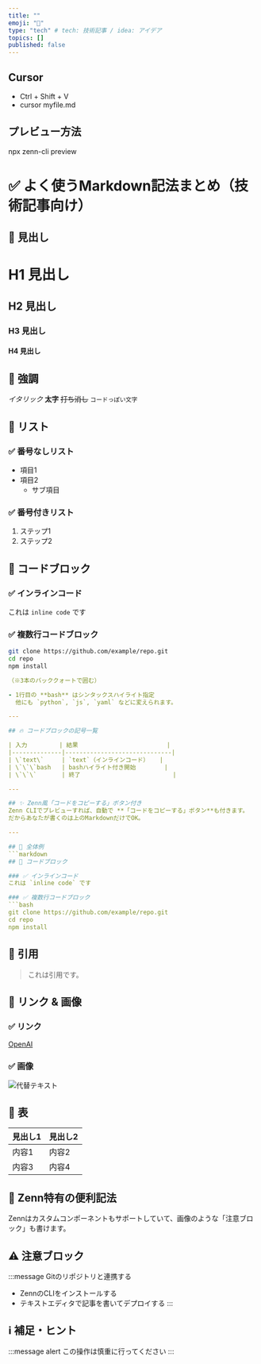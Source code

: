 ```yaml
---
title: ""
emoji: "🔖"
type: "tech" # tech: 技術記事 / idea: アイデア
topics: []
published: false
---
```


## Cursor
- Ctrl + Shift + V 
- cursor myfile.md

## プレビュー方法
npx zenn-cli preview

# ✅ よく使うMarkdown記法まとめ（技術記事向け）
## 📌 見出し

# H1 見出し
## H2 見出し
### H3 見出し
#### H4 見出し
## 📌 強調

*イタリック*
**太字**
~~打ち消し~~
`コードっぽい文字`
## 📌 リスト
### ✅ 番号なしリスト

- 項目1
- 項目2
  - サブ項目
### ✅ 番号付きリスト

1. ステップ1
2. ステップ2
## 📌 コードブロック
### ✅ インラインコード

これは `inline code` です
### ✅ 複数行コードブロック
```bash
git clone https://github.com/example/repo.git
cd repo
npm install
```

```yaml
（※3本のバッククォートで囲む）

- 1行目の **bash** はシンタックスハイライト指定  
  他にも `python`, `js`, `yaml` などに変えられます。

---

## 🔥 コードブロックの記号一覧

| 入力         | 結果                         |
|--------------|------------------------------|
| \`text\`     | `text`（インラインコード）   |
| \`\`\`bash   | bashハイライト付き開始        |
| \`\`\`       | 終了                          |

---

## ✨ Zenn風「コードをコピーする」ボタン付き
Zenn CLIでプレビューすれば、自動で **「コードをコピーする」ボタン**も付きます。  
だからあなたが書くのは上のMarkdownだけでOK。

---

## 📌 全体例
```markdown
## 📌 コードブロック

### ✅ インラインコード
これは `inline code` です

### ✅ 複数行コードブロック
```bash
git clone https://github.com/example/repo.git
cd repo
npm install
```

## 📌 引用

> これは引用です。
## 📌 リンク & 画像
### ✅ リンク

[OpenAI](https://openai.com)
### ✅ 画像

![代替テキスト](https://example.com/image.png)
## 📌 表

| 見出し1 | 見出し2 |
|---------|---------|
| 内容1   | 内容2   |
| 内容3   | 内容4   |
## 🎨 Zenn特有の便利記法
Zennはカスタムコンポーネントもサポートしていて、画像のような「注意ブロック」も書けます。

## ⚠️ 注意ブロック

:::message
Gitのリポジトリと連携する
- ZennのCLIをインストールする
- テキストエディタで記事を書いてデプロイする
:::
## ℹ️ 補足・ヒント

:::message alert
この操作は慎重に行ってください
:::
